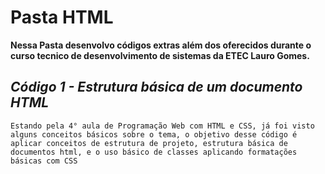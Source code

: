 # **Pasta HTML**
**Nessa Pasta desenvolvo códigos extras além dos oferecidos durante o curso tecnico de desenvolvimento de sistemas da ETEC Lauro Gomes.**

## *Código 1 - Estrutura básica de um documento HTML*
    Estando pela 4° aula de Programação Web com HTML e CSS, já foi visto alguns conceitos básicos sobre o tema, o objetivo desse código é aplicar conceitos de estrutura de projeto, estrutura básica de documentos html, e o uso básico de classes aplicando formatações básicas com CSS